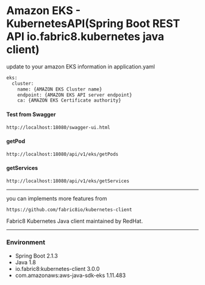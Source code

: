 # Amazon EKS - KubernetesAPI(Spring Boot REST API io.fabric8.kubernetes java client)


update to your amazon EKS information in application.yaml
```bash
eks:
  cluster:
    name: {AMAZON EKS Cluster name}
    endpoint: {AMAZON EKS API server endpoint}
    ca: {AMAZON EKS Certificate authority}  
```

#### Test from Swagger
```bash
http://localhost:18080/swagger-ui.html
```


#### getPod
```bash
http://localhost:18080/api/v1/eks/getPods
```

#### getServices
```bash
http://localhost:18080/api/v1/eks/getServices
```


---
you can implements more features from
```
https://github.com/fabric8io/kubernetes-client
```
Fabric8 Kubernetes Java client maintained by RedHat.

---
### Environment

- Spring Boot 2.1.3
- Java 1.8
- io.fabric8:kubernetes-client 3.0.0
- com.amazonaws:aws-java-sdk-eks 1.11.483

